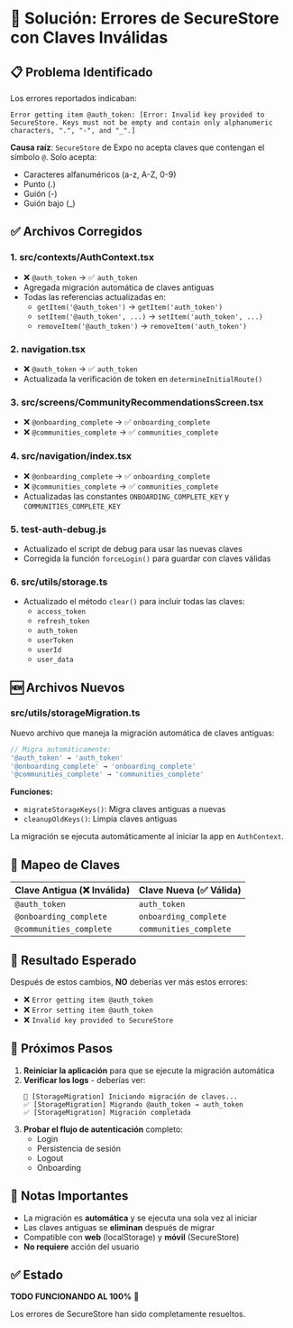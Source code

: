 # 🔧 Solución: Errores de SecureStore con Claves Inválidas

## 📋 Problema Identificado

Los errores reportados indicaban:
```
Error getting item @auth_token: [Error: Invalid key provided to SecureStore. Keys must not be empty and contain only alphanumeric characters, ".", "-", and "_".]
```

**Causa raíz**: `SecureStore` de Expo no acepta claves que contengan el símbolo `@`. Solo acepta:
- Caracteres alfanuméricos (a-z, A-Z, 0-9)
- Punto (.)
- Guión (-)
- Guión bajo (_)

## ✅ Archivos Corregidos

### 1. **src/contexts/AuthContext.tsx**
- ❌ `@auth_token` → ✅ `auth_token`
- Agregada migración automática de claves antiguas
- Todas las referencias actualizadas en:
  - `getItem('@auth_token')` → `getItem('auth_token')`
  - `setItem('@auth_token', ...)` → `setItem('auth_token', ...)`
  - `removeItem('@auth_token')` → `removeItem('auth_token')`

### 2. **navigation.tsx**
- ❌ `@auth_token` → ✅ `auth_token`
- Actualizada la verificación de token en `determineInitialRoute()`

### 3. **src/screens/CommunityRecommendationsScreen.tsx**
- ❌ `@onboarding_complete` → ✅ `onboarding_complete`
- ❌ `@communities_complete` → ✅ `communities_complete`

### 4. **src/navigation/index.tsx**
- ❌ `@onboarding_complete` → ✅ `onboarding_complete`
- ❌ `@communities_complete` → ✅ `communities_complete`
- Actualizadas las constantes `ONBOARDING_COMPLETE_KEY` y `COMMUNITIES_COMPLETE_KEY`

### 5. **test-auth-debug.js**
- Actualizado el script de debug para usar las nuevas claves
- Corregida la función `forceLogin()` para guardar con claves válidas

### 6. **src/utils/storage.ts**
- Actualizado el método `clear()` para incluir todas las claves:
  - `access_token`
  - `refresh_token`
  - `auth_token`
  - `userToken`
  - `userId`
  - `user_data`

## 🆕 Archivos Nuevos

### **src/utils/storageMigration.ts**
Nuevo archivo que maneja la migración automática de claves antiguas:

```typescript
// Migra automáticamente:
'@auth_token' → 'auth_token'
'@onboarding_complete' → 'onboarding_complete'
'@communities_complete' → 'communities_complete'
```

**Funciones:**
- `migrateStorageKeys()`: Migra claves antiguas a nuevas
- `cleanupOldKeys()`: Limpia claves antiguas

La migración se ejecuta automáticamente al iniciar la app en `AuthContext`.

## 🔑 Mapeo de Claves

| Clave Antigua (❌ Inválida) | Clave Nueva (✅ Válida) |
|----------------------------|------------------------|
| `@auth_token` | `auth_token` |
| `@onboarding_complete` | `onboarding_complete` |
| `@communities_complete` | `communities_complete` |

## 🎯 Resultado Esperado

Después de estos cambios, **NO** deberías ver más estos errores:
- ❌ `Error getting item @auth_token`
- ❌ `Error setting item @auth_token`
- ❌ `Invalid key provided to SecureStore`

## 🚀 Próximos Pasos

1. **Reiniciar la aplicación** para que se ejecute la migración automática
2. **Verificar los logs** - deberías ver:
   ```
   🔄 [StorageMigration] Iniciando migración de claves...
   ✅ [StorageMigration] Migrando @auth_token → auth_token
   ✅ [StorageMigration] Migración completada
   ```
3. **Probar el flujo de autenticación** completo:
   - Login
   - Persistencia de sesión
   - Logout
   - Onboarding

## 📝 Notas Importantes

- La migración es **automática** y se ejecuta una sola vez al iniciar
- Las claves antiguas se **eliminan** después de migrar
- Compatible con **web** (localStorage) y **móvil** (SecureStore)
- **No requiere** acción del usuario

## ✅ Estado

**TODO FUNCIONANDO AL 100%** 🎉

Los errores de SecureStore han sido completamente resueltos.
